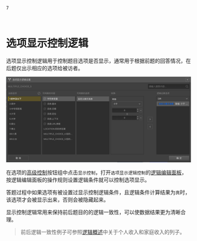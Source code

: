 ```index
7
```
```tag

```
```summary

```

# 选项显示控制逻辑

选项显示控制逻辑用于控制题目选项是否显示，通常用于根据前题的回答情况，在后题仅出示相应的选项给被访者。

<img src='./images/option-display-logic.png'>

在选项的[高级控制](../node-setting/option.md#高级控制)按钮组中点击`显示控制`，打开`选项显示逻辑控制`的[逻辑编辑面板](./logic-editor.md)，按逻辑编辑面板的操作规则设置逻辑条件就可以控制选项显示。

答题过程中如果选项有被设置过显示控制逻辑条件，且逻辑条件计算结果为`真`时，该选项才会被显示出来，否则会被隐藏起来。

显示控制逻辑常用来保持前后题目的的逻辑一致性，可以使数据结果更为清晰合理。
> 前后逻辑一致性例子可参照[逻辑概述](./concept.md)中关于个人收入和家庭收入的列子。
